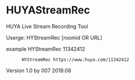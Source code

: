 # HUYAStreamRec
HUYA Live Stream Recording Tool

Userge: HYStreamRec [roomid OR URL]

  example HYStreamRec 11342412
  
          HYStreamRec https://www.huya.com/11342412
          
  Version 1.0 by 007 2019.08
